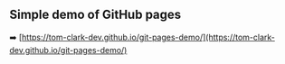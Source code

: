 ## Simple demo of GitHub pages 

➡️ [https://tom-clark-dev.github.io/git-pages-demo/](https://tom-clark-dev.github.io/git-pages-demo/)
